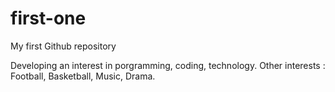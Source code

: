 # first-one
My first Github repository


Developing an interest in porgramming, coding, technology.
Other interests : Football, Basketball, Music, Drama.
